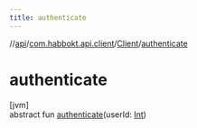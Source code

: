 ```yaml
---
title: authenticate
---
```

//[api](../../../index.html)/[com.habbokt.api.client](../index.html)/[Client](index.html)/[authenticate](authenticate.html)



# authenticate



[jvm]\
abstract fun [authenticate](authenticate.html)(userId: [Int](https://kotlinlang.org/api/latest/jvm/stdlib/kotlin/-int/index.html))




